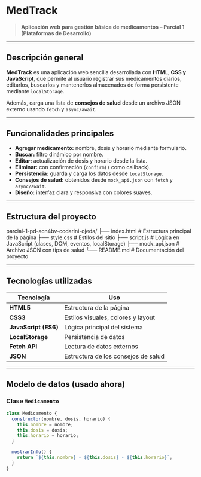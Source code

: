 #  MedTrack  
> **Aplicación web para gestión básica de medicamentos – Parcial 1 (Plataformas de Desarrollo)**  

---

##  Descripción general
**MedTrack** es una aplicación web sencilla desarrollada con **HTML, CSS y JavaScript**, que permite al usuario registrar sus medicamentos diarios, editarlos, buscarlos y mantenerlos almacenados de forma persistente mediante `localStorage`.

Además, carga una lista de **consejos de salud** desde un archivo JSON externo usando `fetch` y `async/await`.



---

##  Funcionalidades principales

-  **Agregar medicamento:** nombre, dosis y horario mediante formulario.  
-  **Buscar:** filtro dinámico por nombre.  
-  **Editar:** actualización de dosis y horario desde la lista.  
-  **Eliminar:** con confirmación (`confirm()` como callback).  
-  **Persistencia:** guarda y carga los datos desde `localStorage`.  
-  **Consejos de salud:** obtenidos desde `mock_api.json` con `fetch` y `async/await`.  
-  **Diseño:** interfaz clara y responsiva con colores suaves.

---

## Estructura del proyecto
parcial-1-pd-acn4bv-codarini-ojeda/
├── index.html # Estructura principal de la página
├── style.css # Estilos del sitio
├── script.js # Lógica en JavaScript (clases, DOM, eventos, localStorage)
├── mock_api.json # Archivo JSON con tips de salud
└── README.md # Documentación del proyecto


---

## Tecnologías utilizadas

| Tecnología | Uso |
|------------|-----|
| **HTML5** | Estructura de la página |
| **CSS3** | Estilos visuales, colores y layout |
| **JavaScript (ES6)** | Lógica principal del sistema |
| **LocalStorage** | Persistencia de datos |
| **Fetch API** | Lectura de datos externos |
| **JSON** | Estructura de los consejos de salud |

---

##  Modelo de datos (usado ahora)

### Clase `Medicamento`
```js
class Medicamento {
  constructor(nombre, dosis, horario) {
    this.nombre = nombre;
    this.dosis = dosis;
    this.horario = horario;
  }

  mostrarInfo() {
    return `${this.nombre} - ${this.dosis} - ${this.horario}`;
  }
}

